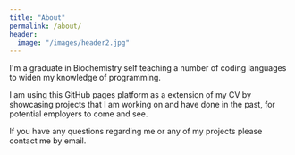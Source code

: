 ```yaml
---
title: "About"
permalink: /about/
header:
  image: "/images/header2.jpg"
---
```


I'm a graduate in Biochemistry self teaching a number of coding languages to widen my knowledge of programming.

I am using this GitHub pages platform as a extension of my CV by showcasing projects that I am working on and have done in the past, for potential employers to come and see.

If you have any questions regarding me or any of my projects please contact me by email.
